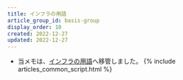 ```yaml
---
title: インフラの用語
article_group_id: basis-group
display_order: 10
created: 2022-12-27
updated: 2022-12-27
---
```

- 当メモは、[インフラの用語](https://thinktwice.tech/it/infrastructure/infrastructure_terms/)へ移管しました。
{% include articles_common_script.html %}
